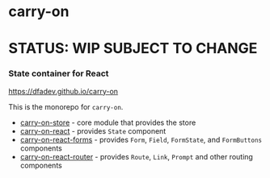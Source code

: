 # carry-on

# STATUS: WIP SUBJECT TO CHANGE

### State container for React

https://dfadev.github.io/carry-on

This is the monorepo for ```carry-on```.

- [carry-on-store](packages/carry-on-store) - core module that provides the store
- [carry-on-react](packages/carry-on-react) - provides ```State``` component
- [carry-on-react-forms](packages/carry-on-react-forms) - provides ```Form```, ```Field```, ```FormState```, and ```FormButtons``` components
- [carry-on-react-router](packages/carry-on-react-router) - provides ```Route```, ```Link```, ```Prompt``` and other routing components
